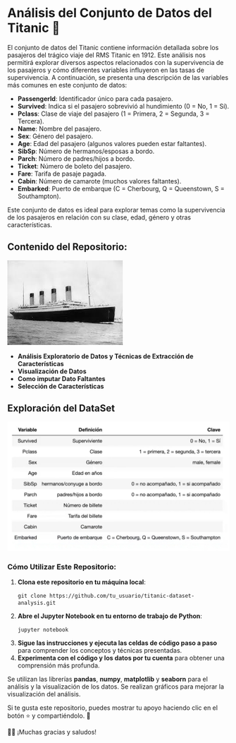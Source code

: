 <!DOCTYPE html>
<html lang="es">
<head>
    <meta charset="UTF-8">
    <meta name="viewport" content="width=device-width, initial-scale=1.0">
</head>
<body>
    <h1>Análisis del Conjunto de Datos del Titanic 🚢</h1>
    <p>El conjunto de datos del Titanic contiene información detallada sobre los pasajeros del trágico viaje del RMS Titanic en 1912. Este análisis nos permitirá explorar diversos aspectos relacionados con la supervivencia de los pasajeros y cómo diferentes variables influyeron en las tasas de supervivencia. A continuación, se presenta una descripción de las variables más comunes en este conjunto de datos:</p>
    <ul>
        <li><strong>PassengerId</strong>: Identificador único para cada pasajero.</li>
        <li><strong>Survived</strong>: Indica si el pasajero sobrevivió al hundimiento (0 = No, 1 = Sí).</li>
        <li><strong>Pclass</strong>: Clase de viaje del pasajero (1 = Primera, 2 = Segunda, 3 = Tercera).</li>
        <li><strong>Name</strong>: Nombre del pasajero.</li>
        <li><strong>Sex</strong>: Género del pasajero.</li>
        <li><strong>Age</strong>: Edad del pasajero (algunos valores pueden estar faltantes).</li>
        <li><strong>SibSp</strong>: Número de hermanos/esposas a bordo.</li>
        <li><strong>Parch</strong>: Número de padres/hijos a bordo.</li>
        <li><strong>Ticket</strong>: Número de boleto del pasajero.</li>
        <li><strong>Fare</strong>: Tarifa de pasaje pagada.</li>
        <li><strong>Cabin</strong>: Número de camarote (muchos valores faltantes).</li>
        <li><strong>Embarked</strong>: Puerto de embarque (C = Cherbourg, Q = Queenstown, S = Southampton).</li>
    </ul>
    <p>Este conjunto de datos es ideal para explorar temas como la supervivencia de los pasajeros en relación con su clase, edad, género y otras características.</p>
    <h2>Contenido del Repositorio:</h2>
    <img src="Imagenes/Titanic.jpg" alt="Titanic">
    <ul>
        <li><strong>Análisis Exploratorio de Datos y Técnicas de Extracción de Características</strong></li>
        <li><strong>Visualización de Datos</strong></li>
        <li><strong>Como imputar Dato Faltantes</strong></li>
        <li><strong>Selección de Características</strong></li>
    </ul>
    <h2>Exploración del DataSet</h2>
    <img src="Imagenes/Datos_Titanic.jpg" alt="Datos del Titanic">
    <h3>Cómo Utilizar Este Repositorio:</h3>
    <ol>
        <li><strong>Clona este repositorio en tu máquina local</strong>:
            <pre><code>git clone https://github.com/tu_usuario/titanic-dataset-analysis.git</code></pre>
        </li>
        <li><strong>Abre el Jupyter Notebook en tu entorno de trabajo de Python</strong>:
            <pre><code>jupyter notebook</code></pre>
        </li>
        <li><strong>Sigue las instrucciones y ejecuta las celdas de código paso a paso</strong> para comprender los conceptos y técnicas presentadas.</li>
        <li><strong>Experimenta con el código y los datos por tu cuenta</strong> para obtener una comprensión más profunda.</li>
    </ol>
    <p>Se utilizan las librerías <strong>pandas</strong>, <strong>numpy</strong>, <strong>matplotlib</strong> y <strong>seaborn</strong> para el análisis y la visualización de los datos. Se realizan gráficos para mejorar la visualización del análisis.</p>
    <p>Si te gusta este repositorio, puedes mostrar tu apoyo haciendo clic en el botón ⭐️ y compartiéndolo. 🦄</p>
    <p>👩‍💻 ¡Muchas gracias y saludos!</p>
</body>
</html>
